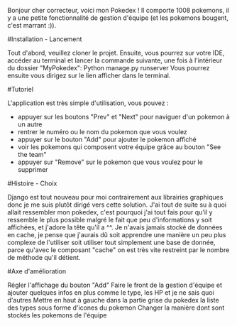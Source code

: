 Bonjour cher correcteur, voici mon Pokedex ! Il comporte 1008 pokemons, il y a une petite fonctionnalité de gestion d'équipe (et les pokemons bougent, c'est marrant :)).

#Installation - Lancement

Tout d'abord, veuillez cloner le projet.
Ensuite, vous pourrez sur votre IDE, accéder au terminal et lancer la commande suivante, une fois à l'intérieur du dossier "MyPokedex": 
  Python  manage.py  runserver
Vous pourrez ensuite vous dirigez sur le lien afficher dans le terminal.

#Tutoriel

L'application est très simple d'utilisation, vous pouvez :
- appuyer sur les boutons "Prev" et "Next" pour naviguer d'un pokemon à un autre
- rentrer le numéro ou le nom du pokemon que vous voulez
- appuyer sur le bouton "Add" pour ajouter le pokemon affiché
- voir les pokemons qui composent votre équipe grâce au bouton "See the team"
- appuyer sur "Remove" sur le pokemon que vous voulez pour le supprimer

#Histoire - Choix

Django est tout nouveau pour moi contrairement aux librairies graphiques donc je me suis plutôt dirigé vers cette solution. J'ai tout de suite su à quoi allait ressembler mon pokedex, 
c'est pourquoi j'ai tout fais pour qu'il y ressemble le plus possible malgré le fait que peu d'informations y soit affichées, et j'adore la tête qu'il a ^^.
Je n'avais jamais stocké de données en cache, je pense que j'aurais dû soit apprendre une manière un peu plus complexe de l'utiliser soit utiliser tout simplement une base de donnée,
parce qu'avec le composant "cache" on est très vite restreint par le nombre de méthode qu'il détient.

#Axe d'amélioration

Régler l'affichage du bouton "Add"
Faire le front de la gestion d'équipe et ajouter quelques infos en plus comme le type, les HP et je ne sais quoi d'autres
Mettre en haut à gauche dans la partie grise du pokedex la liste des types sous forme d'icones du pokemon
Changer la manière dont sont stockés les pokemons de l'équipe

  
